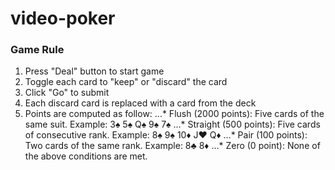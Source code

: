 # video-poker
### Game Rule

1. Press "Deal" button to start game
2. Toggle each card to "keep" or "discard" the card
3. Click "Go" to submit
4. Each discard card is replaced with a card from the deck
5. Points are computed as follow:
...* Flush (2000 points): Five cards of the same suit. Example: 3♠️ 5♠️ Q♠️ 9♠️ 7♠️
...* Straight (500 points): Five cards of consecutive rank. Example: 8♠️ 9♠️ 10♦️ J♥️ Q♦️
...* Pair (100 points): Two cards of the same rank. Example: 8♣️ 8♦️
...* Zero (0 point): None of the above conditions are met.
